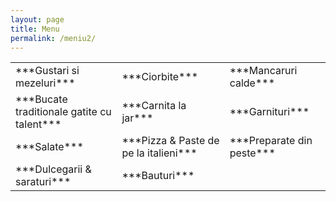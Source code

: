 ```yaml
---
layout: page
title: Menu
permalink: /meniu2/
---
```


<table>
<!-- <colgroup>
<col width="30%" />
<col width="70%" />
</colgroup> -->
<!-- <thead>
<tr class="header">
<th>Field</th>
<th>Description</th>
</tr>
</thead> -->
<tbody>

  <tr>
    <td markdown="span">***Gustari si mezeluri***</td>
    <td markdown="span">***Ciorbite***</td>
    <td markdown="span">***Mancaruri calde***</td>
  </tr>

  <tr>
    <td markdown="span">***Bucate traditionale gatite cu talent***</td>
    <td markdown="span">***Carnita la jar***</td>
    <td markdown="span">***Garnituri***</td>
  </tr>

  <tr>
    <td markdown="span">***Salate***</td>
    <td markdown="span">***Pizza & Paste de pe la italieni***</td>
    <td markdown="span">***Preparate din peste***</td>
  </tr>

  <tr>
    <td markdown="span">***Dulcegarii & saraturi***</td>
    <td markdown="span">***Bauturi***</td>
    <!-- <td markdown="span">## Preparate din peste</td> -->
  </tr>

</tbody>
</table>